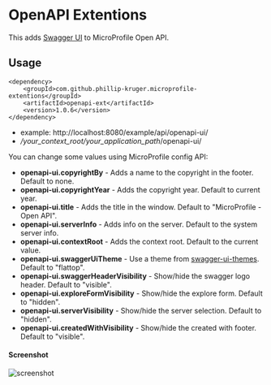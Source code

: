 # OpenAPI Extentions

This adds [Swagger UI](https://swagger.io/tools/swagger-ui/) to MicroProfile Open API.

## Usage

    <dependency>
        <groupId>com.github.phillip-kruger.microprofile-extentions</groupId>
        <artifactId>openapi-ext</artifactId>
        <version>1.0.6</version>
    </dependency>

* example: http://localhost:8080/example/api/openapi-ui/
* */your_context_root/your_application_path*/openapi-ui/

You can change some values using MicroProfile config API:

* **openapi-ui.copyrightBy** - Adds a name to the copyright in the footer. Default to none.
* **openapi-ui.copyrightYear** - Adds the copyright year. Default to current year.
* **openapi-ui.title** - Adds the title in the window. Default to "MicroProfile - Open API".
* **openapi-ui.serverInfo** - Adds info on the server. Default to the system server info.
* **openapi-ui.contextRoot** - Adds the context root. Default to the current value.
* **openapi-ui.swaggerUiTheme** - Use a theme from [swagger-ui-themes](http://meostrander.com/swagger-ui-themes/). Default to "flattop".
* **openapi-ui.swaggerHeaderVisibility** - Show/hide the swagger logo header. Default to "visible".
* **openapi-ui.exploreFormVisibility** - Show/hide the explore form. Default to "hidden".
* **openapi-ui.serverVisibility** - Show/hide the server selection. Default to "hidden".
* **openapi-ui.createdWithVisibility** - Show/hide the created with footer. Default to "visible".

#### Screenshot

![screenshot](https://raw.githubusercontent.com/phillip-kruger/microprofile-extentions/master/openapi-ext/screenshot.png)